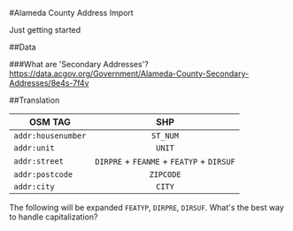 #Alameda County Address Import

Just getting started

##Data

###What are 'Secondary Addresses'?
https://data.acgov.org/Government/Alameda-County-Secondary-Addresses/8e4s-7f4v

##Translation

| OSM TAG           | SHP                                       |
| ------------------|:-----------------------------------------:|
| `addr:housenumber`| `ST_NUM`        					        |
| `addr:unit`       | `UNIT`                                    |
| `addr:street`     | `DIRPRE` +  `FEANME` + `FEATYP` + `DIRSUF`|
| `addr:postcode`   | `ZIPCODE`                                 |
| `addr:city`       | `CITY`         					        |

The following will be expanded `FEATYP`, `DIRPRE`, `DIRSUF`.
What's the best way to handle capitalization?